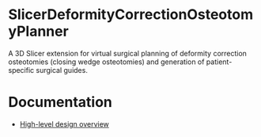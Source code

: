 # SlicerDeformityCorrectionOsteotomyPlanner
A 3D Slicer extension for virtual surgical planning of deformity correction osteotomies (closing wedge osteotomies) and generation of patient-specific surgical guides.

# Documentation

- [High-level design overview](https://github.com/mauigna06/SlicerDeformityCorrectionOsteotomyPlanner/raw/main/Docs/Design.pptx)